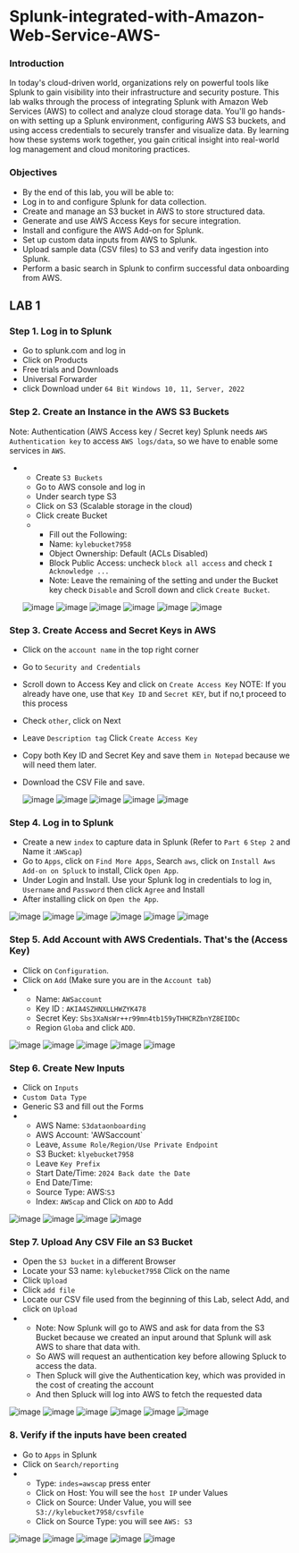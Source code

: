 # Splunk-integrated-with-Amazon-Web-Service-AWS-
### Introduction
In today's cloud-driven world, organizations rely on powerful tools like Splunk to gain visibility into their infrastructure and security posture. This lab walks through the process of integrating Splunk with Amazon Web Services (AWS) to collect and analyze cloud storage data. You'll go hands-on with setting up a Splunk environment, configuring AWS S3 buckets, and using access credentials to securely transfer and visualize data. By learning how these systems work together, you gain critical insight into real-world log management and cloud monitoring practices.

### Objectives
- By the end of this lab, you will be able to:
- Log in to and configure Splunk for data collection.
- Create and manage an S3 bucket in AWS to store structured data.
- Generate and use AWS Access Keys for secure integration.
- Install and configure the AWS Add-on for Splunk.
- Set up custom data inputs from AWS to Splunk.
- Upload sample data (CSV files) to S3 and verify data ingestion into Splunk.
- Perform a basic search in Splunk to confirm successful data onboarding from AWS.
  
## LAB 1

### Step 1. Log in to Splunk 
- Go to splunk.com and log in
- Click on Products
- Free trials and Downloads
- Universal Forwarder
- click Download under `64 Bit Windows 10, 11, Server, 2022`

### Step 2. Create an Instance in the AWS S3 Buckets
Note: Authentication (AWS Access key / Secret key) Splunk needs `AWS Authentication key` to access `AWS logs/data`, so we have to enable some services in `AWS`.
- - Create `S3 Buckets`
  - Go to AWS console and log in
  - Under search type S3
  - Click on S3 (Scalable storage in the cloud)
  - Click create Bucket
  - -  Fill out the Following:
    -  Name: `kylebucket7958`
    -  Object Ownership: Default (ACLs Disabled)
    -  Block Public Access: uncheck `block all access` and check `I Acknowledge ...`
    -  Note: Leave the remaining of the setting and under the Bucket key check `Disable` and Scroll down and click `Create Bucket`.

  ![image](https://github.com/user-attachments/assets/b113048d-9375-41d4-b271-74ceda270859)
  ![image](https://github.com/user-attachments/assets/bde2ba9e-eddb-4944-9787-a875ec897ce5)
  ![image](https://github.com/user-attachments/assets/fcb8f831-67d5-422e-8510-630931a46cba)
  ![image](https://github.com/user-attachments/assets/7034d2cf-3919-4d98-9c43-f881b3464782)
  ![image](https://github.com/user-attachments/assets/8608b111-880c-4f7e-9fb4-a8532c4724b4)
  ![image](https://github.com/user-attachments/assets/0608f7d9-2eb3-469f-8641-4e8d2270340c)
    
 ### Step 3. Create Access and Secret Keys in AWS
 - Click on the `account name` in the top right corner
 - Go to `Security and Credentials`
 - Scroll down to Access Key and click on `Create Access Key` NOTE: If you already have one, use that `Key ID` and `Secret KEY`, but if no,t proceed to this process
 - Check `other`, click on Next
 - Leave `Description tag` Click `Create Access Key`
 - Copy both Key ID and Secret Key and save them `in Notepad` because we will need them later.
 - Download the CSV File and save.

   ![image](https://github.com/user-attachments/assets/cc685bf6-ca45-46b7-92d0-4537b6aa06bb)
   ![image](https://github.com/user-attachments/assets/60d944a3-e48b-4ac2-9a9e-79f58c8c6123)
   ![image](https://github.com/user-attachments/assets/fb5604d2-8fb0-4d08-af08-e1ed85e23569)
   ![image](https://github.com/user-attachments/assets/781ede16-0c35-4f94-ad44-5a59c3a77056)
   ![image](https://github.com/user-attachments/assets/58bbaede-ed7e-46a8-ba63-50707102cf2b)

### Step 4. Log in to Splunk
- Create a new `index` to capture data in Splunk (Refer to `Part 6` `Step 2` and Name it :`AWScap`)
- Go to `Apps`, click on `Find More Apps`, Search `aws`, click on `Install Aws Add-on on Spluck` to install, Click `Open App`.
- Under Login and Install. Use your Splunk log in credentials to log in, `Username` and `Password` then click `Agree` and Install
- After installing click on `Open the App`.

![image](https://github.com/user-attachments/assets/6492e1ba-fc08-400d-87e1-823e43ae3308)
![image](https://github.com/user-attachments/assets/d35d30ae-eaea-4a74-b37c-ea9ef4cf24de)
![image](https://github.com/user-attachments/assets/ad0f5227-2566-48f1-b9b5-f99879b3517e)
![image](https://github.com/user-attachments/assets/715a5885-a781-4c35-8ef2-68fb2d21359e)
![image](https://github.com/user-attachments/assets/d8928607-c8fc-459a-bd9a-233a05f15fd0)
![image](https://github.com/user-attachments/assets/c1f64c1d-a5e3-48fb-bfec-e79b11f98a20)


### Step 5. Add Account with AWS Credentials. That's the (Access Key)
- Click on `Configuration`.
- Click on `Add` (Make sure you are in the `Account tab`)
- - Name: `AWSaccount`
  - Key ID : `AKIA4SZHNXLLHWZYK478`
  - Secret Key: `Sbs3XaNsWr++r99mn4tb159yTHHCRZbnYZ8EIDDc`
  - Region `Globa` and click `ADD`.

![image](https://github.com/user-attachments/assets/4df395eb-23f1-4c3b-ba9d-811a301a67c6)
![image](https://github.com/user-attachments/assets/92a8161b-0e77-4b33-9dc7-c3f789a34647)
![image](https://github.com/user-attachments/assets/611aea19-c190-44c7-b06f-a10c9069f839)
![image](https://github.com/user-attachments/assets/50d72ffa-b407-47b8-bd77-92faa5c59ce4)
![image](https://github.com/user-attachments/assets/d051280a-840b-4c30-b570-aa817a9ddee7)

### Step 6. Create New Inputs
- Click on `Inputs`
- `Custom Data Type`
- Generic S3 and fill out the Forms
- - AWS Name: `S3dataonboarding`
  - AWS Account: 'AWSaccount`
  - Leave, `Assume Role/Region/Use Private Endpoint`
  - S3 Bucket: `klyebucket7958`
  - Leave `Key Prefix`
  - Start Date/Time: `2024 Back date the Date`
  - End Date/Time:
  - Source Type: AWS:`S3`
  - Index: `AWScap` and Click on `ADD` to Add

![image](https://github.com/user-attachments/assets/939fb1ce-f89c-4300-aa1d-eaddf74526aa)
![image](https://github.com/user-attachments/assets/0542c2a6-183f-436a-8bf2-4c7430417003)
![image](https://github.com/user-attachments/assets/40527c30-54f7-4192-815d-83d0954c98ee)
![image](https://github.com/user-attachments/assets/b58104c6-19b8-4796-8f0d-9480a3a09fff)


### Step 7. Upload Any CSV File an S3 Bucket
- Open the `S3 bucket` in a different Browser
- Locate your S3 name: `kylebucket7958` Click on the name
- Click `Upload`
- Click `add file`
- Locate our CSV file used from the beginning of this Lab, select Add, and click on `Upload`
- - Note: Now Splunk will go to AWS and ask for data from the S3 Bucket because we created an input around that Splunk will ask AWS to share that data with.
  - So AWS will request an authentication key before allowing Spluck to access the data.
  - Then Spluck will give the Authentication key, which was provided in the cost of creating the account
  - And then Spluck will log into AWS to fetch the requested data 

![image](https://github.com/user-attachments/assets/ee988bd3-0a35-469f-b4ce-bf55cee97dea)
![image](https://github.com/user-attachments/assets/2f29119c-ea91-419f-a95c-9e8bcfd8af9c)
![image](https://github.com/user-attachments/assets/82ae1e5d-bbd1-45a2-a06f-1382e8b44b70)
![image](https://github.com/user-attachments/assets/6a079aa7-b10f-4f83-8f28-e2dbccffa3ba)
![image](https://github.com/user-attachments/assets/f5e0a7ce-8666-440d-882e-f9f9cf486a3c)
![image](https://github.com/user-attachments/assets/1140b5d4-5405-47d5-98ba-d83d37a4c476)

### 8. Verify if the inputs have been created
- Go to `Apps` in Splunk
- Click on `Search/reporting`
- - Type: `indes=awscap` press enter
  - Click on Host: You will see the `host IP` under Values
  - Click on Source: Under Value, you will see `S3://kylebucket7958/csvfile`
  - Click on Source Type: you will see `AWS: S3`

![image](https://github.com/user-attachments/assets/9f745854-f0b3-4501-b531-76a024a80c59)
![image](https://github.com/user-attachments/assets/e82f7082-d71c-4a46-9a34-14f46078e52f)
![image](https://github.com/user-attachments/assets/c60c8416-bc2a-4fe2-9abc-834af35870f3)
![image](https://github.com/user-attachments/assets/cc6eab70-e36e-4ca5-80c4-db0cb00212d8)
![image](https://github.com/user-attachments/assets/26bb9ec2-bfc4-420a-a7a7-e33f478fa4e8)
